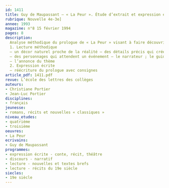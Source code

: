 ```yaml
---
id: 1411
title: Guy de Maupassant – « La Peur ». Étude d’extrait et expression écrite 
rubrique: Nouvelle 4e-3e]
annee: 1993
magazine: n°8 15 février 1994
pages: 8
description: 
  Analyse méthodique du prologue de « La Peur » visant à faire découvrir aux élèves le fonctionnement  du récit – annoncer un événement, ou une action, à l’aide d’indices cohérents…
  1. Lecture méthodique
  – un décor naturel proche de la réalité – des détails précis qui créent une image réelle ; des détails suggestifs qui créent une atmosphère
  – des personnages qui attendent un événement – le narrateur ; le guide ; les femmes ; le garde-chasse et ses fils
  – l’annonce du thème
  2. Expression écrite
  – réécriture du prologue avec consignes
article_pdf: 1411.pdf
revue: L’école des lettres des collèges
auteurs:
- Christiane Portier
- Jean-Luc Portier
disciplines:
- français
jeunesse:
- romans, récits et nouvelles « classiques »
niveau_etudes:
- quatrième
- troisième
oeuvres:
- La Peur
ecrivains:
- Guy de Maupassant
programmes:
- expression écrite - conte, récit, théâtre
- discours - narratif
- lecture - nouvelles et textes brefs
- lecture - récits du 19e siècle
siecles:
- 19e siècle
---
```

